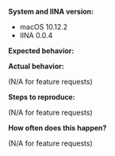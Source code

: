 **System and IINA version:**

- macOS 10.12.2
- IINA 0.0.4

**Expected behavior:**



**Actual behavior:**

(N/A for feature requests)

**Steps to reproduce:**

(N/A for feature requests)

**How often does this happen?**

(N/A for feature requests)
